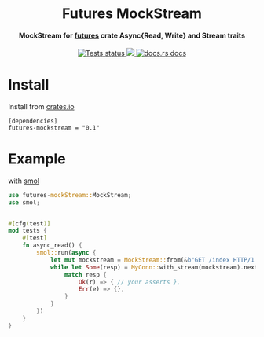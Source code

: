 <h1 align="center">Futures MockStream</h1>
<div align="center">
  <strong>
    MockStream for <a href="https://crates.io/crates/futures">futures</a> crate Async{Read, Write} and Stream traits

  </strong>
</div>

<br />

<div align="center">
  <a href="https://github.com/alex179ohm/futures-mockstream/actions?query=workflow%3ABuild">
    <img src="https://github.com/wolf4ood/futures-mockstream/workflows/Tests/badge.svg"
    alt="Tests status" />
  </a>

  <a href="https://crates.io/crates/futures-mockstream">
    <img src="https://img.shields.io/crates/d/futures-mockstream.svg?style=flat-square"/>
  </a>
  <a href="https://docs.rs/futures-mockstream">
    <img src="https://img.shields.io/badge/docs-latest-blue.svg?style=flat-square"
      alt="docs.rs docs" />
  </a>

</div>


# Install


Install from [crates.io](https://crates.io)


```
[dependencies]
futures-mockstream = "0.1"
```


# Example


with [smol](https://github.com/stjepang/smol)


```rust
use futures-mockStream::MockStream;
use smol;


#[cfg(test)]
mod tests {
    #[test]
    fn async_read() {
        smol::run(async {
            let mut mockstream = MockStream::from(&b"GET /index HTTP/1.1\r\n");
            while let Some(resp) = MyConn::with_stream(mockstream).next().await {
                match resp {
                    Ok(r) => { // your asserts },
                    Err(e) => {},
                }
            }
        })
    }
}
```

